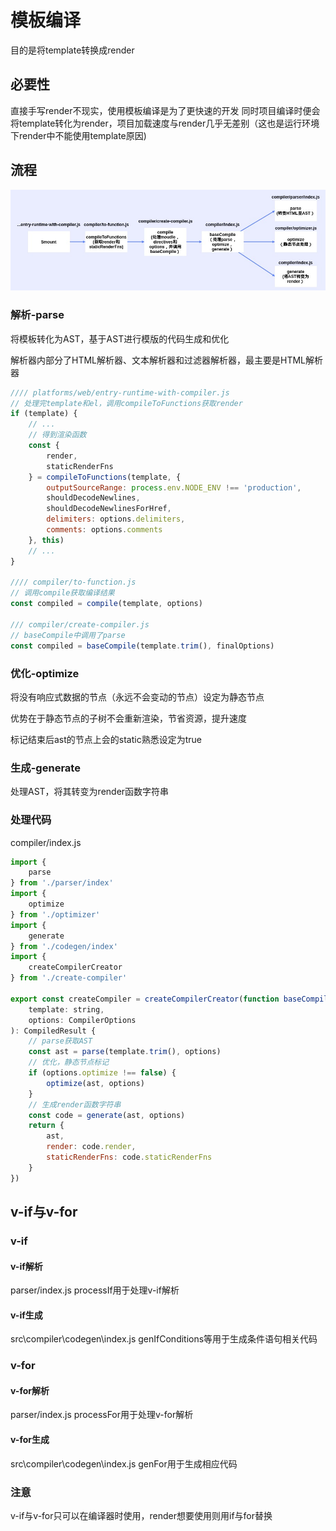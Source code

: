 # 模板编译

目的是将template转换成render

## 必要性

直接手写render不现实，使用模板编译是为了更快速的开发
同时项目编译时便会将template转化为render，项目加载速度与render几乎无差别（这也是运行环境下render中不能使用template原因)

## 流程

![模板编译](./assets/模板编译.jpg)

### 解析-parse

将模板转化为AST，基于AST进行模版的代码生成和优化

解析器内部分了HTML解析器、文本解析器和过滤器解析器，最主要是HTML解析器

``` js
//// platforms/web/entry-runtime-with-compiler.js
// 处理完template和el，调用compileToFunctions获取render
if (template) {
    // ...
    // 得到渲染函数
    const {
        render,
        staticRenderFns
    } = compileToFunctions(template, {
        outputSourceRange: process.env.NODE_ENV !== 'production',
        shouldDecodeNewlines,
        shouldDecodeNewlinesForHref,
        delimiters: options.delimiters,
        comments: options.comments
    }, this)
    // ...
}

//// compiler/to-function.js
// 调用compile获取编译结果
const compiled = compile(template, options)

/// compiler/create-compiler.js
// baseCompile中调用了parse
const compiled = baseCompile(template.trim(), finalOptions)
```

### 优化-optimize

将没有响应式数据的节点（永远不会变动的节点）设定为静态节点

优势在于静态节点的子树不会重新渲染，节省资源，提升速度

标记结束后ast的节点上会的static熟悉设定为true

### 生成-generate

处理AST，将其转变为render函数字符串

### 处理代码

compiler/index.js

``` js
import {
    parse
} from './parser/index'
import {
    optimize
} from './optimizer'
import {
    generate
} from './codegen/index'
import {
    createCompilerCreator
} from './create-compiler'

export const createCompiler = createCompilerCreator(function baseCompile(
    template: string,
    options: CompilerOptions
): CompiledResult {
    // parse获取AST
    const ast = parse(template.trim(), options)
    // 优化，静态节点标记
    if (options.optimize !== false) {
        optimize(ast, options)
    }
    // 生成render函数字符串
    const code = generate(ast, options)
    return {
        ast,
        render: code.render,
        staticRenderFns: code.staticRenderFns
    }
})
```

## v-if与v-for

### v-if

#### v-if解析

parser/index.js
processIf用于处理v-if解析

#### v-if生成

src\compiler\codegen\index.js
genIfConditions等用于生成条件语句相关代码

### v-for

#### v-for解析

parser/index.js
processFor用于处理v-for解析

#### v-for生成

src\compiler\codegen\index.js
genFor用于生成相应代码

### 注意

v-if与v-for只可以在编译器时使用，render想要使用则用if与for替换
